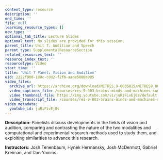 ```yaml
---
content_type: resource
description: ''
end_time: ''
file: null
learning_resource_types: []
ocw_type: ''
optional_tab_title: Lecture Slides
optional_text: No slides are provided for this session.
parent_title: Unit 7. Audition and Speech
parent_type: SupplementalResourceSection
related_resources_text: ''
resource_index_text: ''
resourcetype: Video
start_time: ''
title: 'Unit 7 Panel: Vision and Audition'
uid: 2222f900-180c-c0d2-f2fb-aade5088a985
video_files:
  archive_url: https://archive.org/download/MITRES.9-003SU15/MITRES9_003SU15_Unit_7_300k.mp4
  video_captions_file: /courses/res-9-003-brains-minds-and-machines-summer-course-summer-2015/527f01a1218758f3812eab32b1cbf23d_juRiFivEj8s.vtt
  video_thumbnail_file: https://img.youtube.com/vi/juRiFivEj8s/default.jpg
  video_transcript_file: /courses/res-9-003-brains-minds-and-machines-summer-course-summer-2015/ec1839777434fec031c7bff396063ff1_juRiFivEj8s.pdf
video_metadata:
  youtube_id: juRiFivEj8s
---
```


**Description:** Panelists discuss developments in the fields of vision and audition, comparing and contrasting the nature of the two modalities and computational and experimental research methods used to study them, and exploiting similarities to advance this research.

**Instructors:** Josh Tenenbaum, Hynek Hermansky, Josh McDermott, Gabriel Kreiman, and Dan Yamins